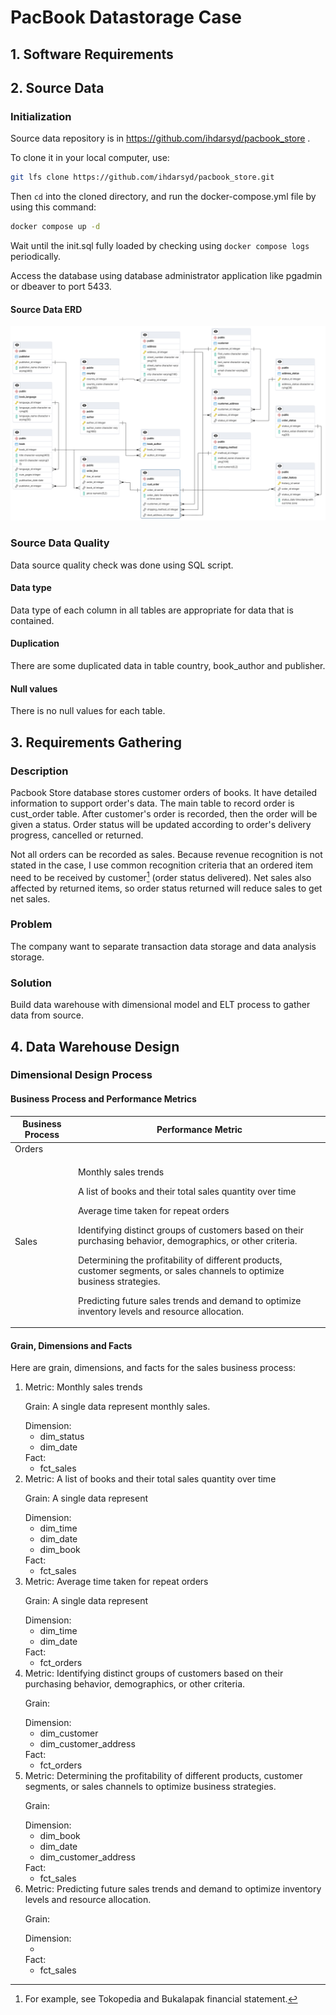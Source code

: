 # PacBook Datastorage Case

## 1. Software Requirements

## 2. Source Data
### Initialization

Source data repository is in https://github.com/ihdarsyd/pacbook_store .

To clone it in your local computer, use:
```bash
git lfs clone https://github.com/ihdarsyd/pacbook_store.git
```

Then `cd` into the cloned directory, and run the docker-compose.yml file by using this command:
```bash
docker compose up -d
```
Wait until the init.sql fully loaded by checking using `docker compose logs` periodically.

Access the database using database administrator application like pgadmin or dbeaver to port 5433.

#### Source Data ERD

<img src='./images/packbook_store-ERD-edit.png'/>

### Source Data Quality
Data source quality check was done using SQL script.

#### Data type

Data type of each column in all tables are appropriate for data that is contained. 

#### Duplication
There are some duplicated data in table country, book_author and publisher.

#### Null values

There is no null values for each table.

## 3. Requirements Gathering
### Description

Pacbook Store database stores customer orders of books. It have detailed information to support order's data. The main table to record order is cust_order table. After customer's order is recorded, then the order will be given a status. Order status will be updated according to order's delivery progress, cancelled or returned.

Not all orders can be recorded as sales. Because revenue recognition is not stated in the case, I use common recognition criteria that an ordered item need to be received by customer[^1] (order status delivered). Net sales also affected by returned items, so order status returned will reduce sales to get net sales.

### Problem

The company want to separate transaction data storage and data analysis storage.

### Solution

Build data warehouse with dimensional model and ELT process to gather data from source. 

## 4. Data Warehouse Design
### Dimensional Design Process

#### Business Process and Performance Metrics

| Business Process | Performance Metric | 
| --- | --- |
| Orders |  | 
| Sales |  <p> Monthly sales trends </p> <p> A list of books and their total sales quantity over time </p> <p> Average time taken for repeat orders </p> <p> Identifying distinct groups of customers based on their purchasing behavior, demographics, or other criteria. </p> <p> Determining the profitability of different products, customer segments, or sales channels to optimize business strategies. </p> <p> Predicting future sales trends and demand to optimize inventory levels and resource allocation. </p> |


#### Grain, Dimensions and Facts

Here are grain, dimensions, and facts for the sales business process:

<ol>
    <li> Metric: Monthly sales trends
        <p>Grain: A single data represent monthly sales.
        </p>
        Dimension:
            <ul>
                <li>dim_status</li>
                <li>dim_date</li>
            </ul>
        Fact:
            <ul>
                <li>fct_sales</li>
            </ul>
    <li> Metric: A list of books and their total sales quantity over time
        <p>Grain: A single data represent 
        </p>
        Dimension:
            <ul>
                <li>dim_time</li>
                <li>dim_date</li>
                <li>dim_book</li>
            </ul>
        Fact:
            <ul>
                <li>fct_sales</li>
            </ul>
        </li>
    <li> Metric: Average time taken for repeat orders
        <p>Grain: A single data represent 
        </p>
        Dimension:
            <ul>
                <li>dim_time</li>
                <li>dim_date</li>
            </ul>
        Fact:
            <ul>
                <li>fct_orders</li>
            </ul>
    </li>
    <li> Metric: Identifying distinct groups of customers based on their purchasing behavior, demographics, or other criteria.
        <p>Grain:</p>
        Dimension:
            <ul>
                <li>dim_customer</li>
                <li>dim_customer_address</li>
            </ul>
        Fact:
            <ul>
                <li>fct_orders</li>
            </ul>
    </li>
    <li> Metric: Determining the profitability of different products, customer segments, or sales channels to optimize business strategies.
        <p>Grain:</p>
        Dimension:
            <ul>
                <li>dim_book</li>
                <li>dim_date</li>
                <li>dim_customer_address</li>
            </ul>
        Fact:
            <ul>
                <li>fct_sales</li>
            </ul>
    </li>
    <li> Metric: Predicting future sales trends and demand to optimize inventory levels and resource allocation.
        <p>Grain:</p>
        Dimension:
            <ul>
                <li></li>
            </ul>
        Fact:
            <ul>
                <li>fct_sales</li>
            </ul>
    </li>
</ol>


[^1]: For example, see Tokopedia and Bukalapak financial statement.